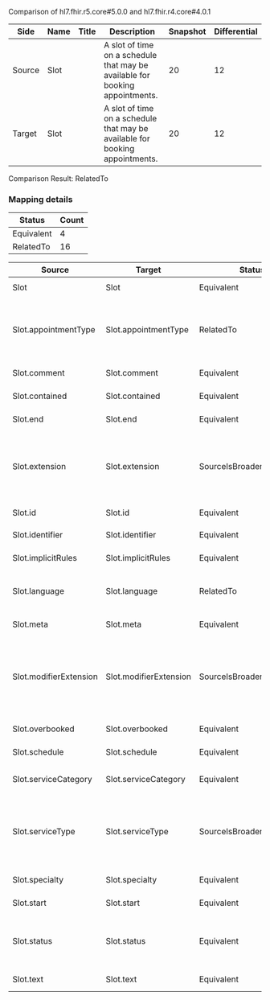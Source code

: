 Comparison of hl7.fhir.r5.core#5.0.0 and hl7.fhir.r4.core#4.0.1

| Side | Name | Title | Description | Snapshot | Differential |
| --- | --- | --- | --- | --- | --- |
| Source | Slot |  | A slot of time on a schedule that may be available for booking appointments. | 20 | 12 |
| Target | Slot |  | A slot of time on a schedule that may be available for booking appointments. | 20 | 12 |


Comparison Result: RelatedTo


### Mapping details

| Status | Count |
| ------ | ----- |
Equivalent | 4 |
RelatedTo | 16 |


| Source | Target | Status | Message |
| ------ | ------ | ------ | ------- |
| Slot | Slot | Equivalent | R5 `Slot` maps as Equivalent to R4 `Slot` |
| Slot.appointmentType | Slot.appointmentType | RelatedTo | R5 `Slot.appointmentType` maps as RelatedTo to R4 `Slot.appointmentType` - appointmentType changed from array to scalar (max cardinality from * to 1) |
| Slot.comment | Slot.comment | Equivalent | R5 `Slot.comment` maps as Equivalent to R4 `Slot.comment` |
| Slot.contained | Slot.contained | Equivalent | R5 `Slot.contained` maps as Equivalent to R4 `Slot.contained` |
| Slot.end | Slot.end | Equivalent | R5 `Slot.end` maps as Equivalent to R4 `Slot.end` |
| Slot.extension | Slot.extension | SourceIsBroaderThanTarget | R5 `Slot.extension` maps as SourceIsBroaderThanTarget to R4 `Slot.extension` - extension has change due to type change: R5 `extension` `Extension` maps as SourceIsBroaderThanTarget for R4 `extension` |
| Slot.id | Slot.id | Equivalent | R5 `Slot.id` maps as Equivalent to R4 `Slot.id` |
| Slot.identifier | Slot.identifier | Equivalent | R5 `Slot.identifier` maps as Equivalent to R4 `Slot.identifier` |
| Slot.implicitRules | Slot.implicitRules | Equivalent | R5 `Slot.implicitRules` maps as Equivalent to R4 `Slot.implicitRules` |
| Slot.language | Slot.language | RelatedTo | R5 `Slot.language` maps as RelatedTo to R4 `Slot.language` - language changed the binding strength from Required to Preferred |
| Slot.meta | Slot.meta | Equivalent | R5 `Slot.meta` maps as Equivalent to R4 `Slot.meta` |
| Slot.modifierExtension | Slot.modifierExtension | SourceIsBroaderThanTarget | R5 `Slot.modifierExtension` maps as SourceIsBroaderThanTarget to R4 `Slot.modifierExtension` - modifierExtension has change due to type change: R5 `modifierExtension` `Extension` maps as SourceIsBroaderThanTarget for R4 `modifierExtension` |
| Slot.overbooked | Slot.overbooked | Equivalent | R5 `Slot.overbooked` maps as Equivalent to R4 `Slot.overbooked` |
| Slot.schedule | Slot.schedule | Equivalent | R5 `Slot.schedule` maps as Equivalent to R4 `Slot.schedule` |
| Slot.serviceCategory | Slot.serviceCategory | Equivalent | R5 `Slot.serviceCategory` maps as Equivalent to R4 `Slot.serviceCategory` |
| Slot.serviceType | Slot.serviceType | SourceIsBroaderThanTarget | R5 `Slot.serviceType` maps as SourceIsBroaderThanTarget to R4 `Slot.serviceType` - serviceType has change due to type change: R5 serviceType CodeableReference has no equivalent or mapped type in R4 serviceType |
| Slot.specialty | Slot.specialty | Equivalent | R5 `Slot.specialty` maps as Equivalent to R4 `Slot.specialty` |
| Slot.start | Slot.start | Equivalent | R5 `Slot.start` maps as Equivalent to R4 `Slot.start` |
| Slot.status | Slot.status | Equivalent | R5 `Slot.status` maps as Equivalent to R4 `Slot.status` - status has compatible required binding for code type: http://hl7.org/fhir/ValueSet/slotstatus|5.0.0 and http://hl7.org/fhir/ValueSet/slotstatus|4.0.1 (Equivalent) |
| Slot.text | Slot.text | Equivalent | R5 `Slot.text` maps as Equivalent to R4 `Slot.text` |

